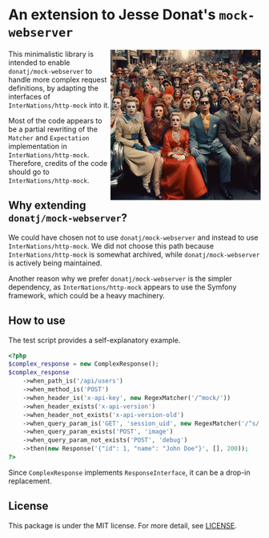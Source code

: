 # An extension to Jesse Donat's `mock-webserver`

<img src="title.png" align="right" alt="a group of actors sitting in a parade" width="300"/>

This minimalistic library is intended to enable `donatj/mock-webserver` to handle more complex request definitions, 
by adapting the interfaces of `InterNations/http-mock` into it. 

Most of the code appears to be a partial rewriting of the `Matcher` and `Expectation` implementation in `InterNations/http-mock`. 
Therefore, credits of the code should go to `InterNations/http-mock`.

## Why extending `donatj/mock-webserver`?

We could have chosen not to use `donatj/mock-webserver` and instead to use `InterNations/http-mock`. 
We did not choose this path because `InterNations/http-mock` is somewhat archived, while `donatj/mock-webserver` is 
actively being maintained. 

Another reason why we prefer `donatj/mock-webserver` is the simpler dependency, as `InterNations/http-mock` appears to use the Symfony framework, which could be a heavy machinery.

## How to use

The test script provides a self-explanatory example.

```php
<?php
$complex_response = new ComplexResponse();
$complex_response
    ->when_path_is('/api/users')
    ->when_method_is('POST')
    ->when_header_is('x-api-key', new RegexMatcher('/^mock/'))
    ->when_header_exists('x-api-version')
    ->when_header_not_exists('x-api-version-old')
    ->when_query_param_is('GET', 'session_uid', new RegexMatcher('/^s/'))
    ->when_query_param_exists('POST', 'image')
    ->when_query_param_not_exists('POST', 'debug')
    ->then(new Response('{"id": 1, "name": "John Doe"}', [], 200));
?>
```
Since `ComplexResponse` implements `ResponseInterface`, it can be a drop-in replacement.


## License

This package is under the MIT license. For more detail, see [LICENSE](./LICENSE).
